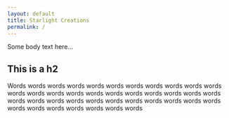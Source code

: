 ```yaml
---
layout: default
title: Starlight Creations
permalink: /
---
```


Some body text here...

## This is a h2

Words words words words words words words words words words words words words words words words words words words words words words words words words words words words words words words words words words words words words words words words